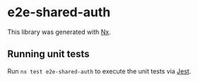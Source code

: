 # e2e-shared-auth

This library was generated with [Nx](https://nx.dev).

## Running unit tests

Run `nx test e2e-shared-auth` to execute the unit tests via [Jest](https://jestjs.io).
